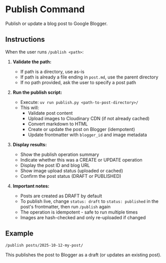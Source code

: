 # Publish Command

Publish or update a blog post to Google Blogger.

## Instructions

When the user runs `/publish <path>`:

1. **Validate the path:**
   - If path is a directory, use as-is
   - If path is already a file ending in `post.md`, use the parent directory
   - If no path provided, ask the user to specify a post path

2. **Run the publish script:**
   - Execute: `uv run publish.py <path-to-post-directory>/`
   - This will:
     - Validate post content
     - Upload images to Cloudinary CDN (if not already cached)
     - Convert markdown to HTML
     - Create or update the post on Blogger (idempotent)
     - Update frontmatter with `blogger_id` and image metadata

3. **Display results:**
   - Show the publish operation summary
   - Indicate whether this was a CREATE or UPDATE operation
   - Display the post ID and blog URL
   - Show image upload status (uploaded or cached)
   - Confirm the post status (DRAFT or PUBLISHED)

4. **Important notes:**
   - Posts are created as DRAFT by default
   - To publish live, change `status: draft` to `status: published` in the post's frontmatter, then run `/publish` again
   - The operation is idempotent - safe to run multiple times
   - Images are hash-checked and only re-uploaded if changed

## Example

```
/publish posts/2025-10-12-my-post/
```

This publishes the post to Blogger as a draft (or updates an existing post).
